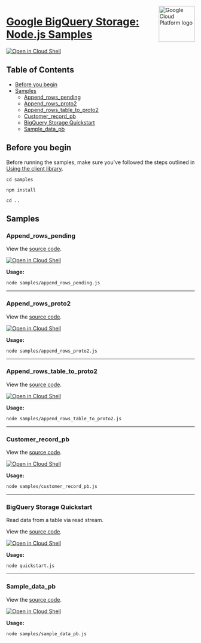 [//]: # "This README.md file is auto-generated, all changes to this file will be lost."
[//]: # "To regenerate it, use `python -m synthtool`."
<img src="https://avatars2.githubusercontent.com/u/2810941?v=3&s=96" alt="Google Cloud Platform logo" title="Google Cloud Platform" align="right" height="96" width="96"/>

# [Google BigQuery Storage: Node.js Samples](https://github.com/googleapis/nodejs-bigquery-storage)

[![Open in Cloud Shell][shell_img]][shell_link]



## Table of Contents

* [Before you begin](#before-you-begin)
* [Samples](#samples)
  * [Append_rows_pending](#append_rows_pending)
  * [Append_rows_proto2](#append_rows_proto2)
  * [Append_rows_table_to_proto2](#append_rows_table_to_proto2)
  * [Customer_record_pb](#customer_record_pb)
  * [BigQuery Storage Quickstart](#bigquery-storage-quickstart)
  * [Sample_data_pb](#sample_data_pb)

## Before you begin

Before running the samples, make sure you've followed the steps outlined in
[Using the client library](https://github.com/googleapis/nodejs-bigquery-storage#using-the-client-library).

`cd samples`

`npm install`

`cd ..`

## Samples



### Append_rows_pending

View the [source code](https://github.com/googleapis/nodejs-bigquery-storage/blob/main/samples/append_rows_pending.js).

[![Open in Cloud Shell][shell_img]](https://console.cloud.google.com/cloudshell/open?git_repo=https://github.com/googleapis/nodejs-bigquery-storage&page=editor&open_in_editor=samples/append_rows_pending.js,samples/README.md)

__Usage:__


`node samples/append_rows_pending.js`


-----




### Append_rows_proto2

View the [source code](https://github.com/googleapis/nodejs-bigquery-storage/blob/main/samples/append_rows_proto2.js).

[![Open in Cloud Shell][shell_img]](https://console.cloud.google.com/cloudshell/open?git_repo=https://github.com/googleapis/nodejs-bigquery-storage&page=editor&open_in_editor=samples/append_rows_proto2.js,samples/README.md)

__Usage:__


`node samples/append_rows_proto2.js`


-----




### Append_rows_table_to_proto2

View the [source code](https://github.com/googleapis/nodejs-bigquery-storage/blob/main/samples/append_rows_table_to_proto2.js).

[![Open in Cloud Shell][shell_img]](https://console.cloud.google.com/cloudshell/open?git_repo=https://github.com/googleapis/nodejs-bigquery-storage&page=editor&open_in_editor=samples/append_rows_table_to_proto2.js,samples/README.md)

__Usage:__


`node samples/append_rows_table_to_proto2.js`


-----




### Customer_record_pb

View the [source code](https://github.com/googleapis/nodejs-bigquery-storage/blob/main/samples/customer_record_pb.js).

[![Open in Cloud Shell][shell_img]](https://console.cloud.google.com/cloudshell/open?git_repo=https://github.com/googleapis/nodejs-bigquery-storage&page=editor&open_in_editor=samples/customer_record_pb.js,samples/README.md)

__Usage:__


`node samples/customer_record_pb.js`


-----




### BigQuery Storage Quickstart

Read data from a table via read stream.

View the [source code](https://github.com/googleapis/nodejs-bigquery-storage/blob/main/samples/quickstart.js).

[![Open in Cloud Shell][shell_img]](https://console.cloud.google.com/cloudshell/open?git_repo=https://github.com/googleapis/nodejs-bigquery-storage&page=editor&open_in_editor=samples/quickstart.js,samples/README.md)

__Usage:__


`node quickstart.js`


-----




### Sample_data_pb

View the [source code](https://github.com/googleapis/nodejs-bigquery-storage/blob/main/samples/sample_data_pb.js).

[![Open in Cloud Shell][shell_img]](https://console.cloud.google.com/cloudshell/open?git_repo=https://github.com/googleapis/nodejs-bigquery-storage&page=editor&open_in_editor=samples/sample_data_pb.js,samples/README.md)

__Usage:__


`node samples/sample_data_pb.js`






[shell_img]: https://gstatic.com/cloudssh/images/open-btn.png
[shell_link]: https://console.cloud.google.com/cloudshell/open?git_repo=https://github.com/googleapis/nodejs-bigquery-storage&page=editor&open_in_editor=samples/README.md
[product-docs]: https://cloud.google.com/bigquery/docs/reference/storage
